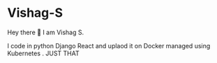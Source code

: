# Vishag-S


Hey there 👋 I am Vishag S.

I code in python Django React and uplaod it on Docker managed using Kubernetes . JUST THAT 
